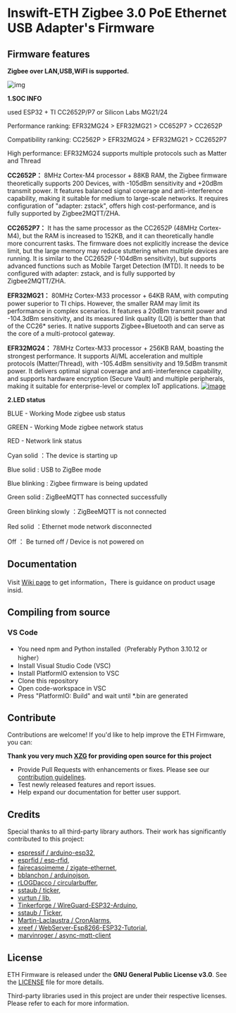 # Inswift-ETH Zigbee 3.0 PoE Ethernet USB Adapter's Firmware



## Firmware features

**Zigbee over LAN,USB,WiFI is supported.**

![img](https://private-user-images.githubusercontent.com/225222167/476363039-b8ed13d2-7e4d-4bda-bda7-46fcc696703a.png?jwt=eyJ0eXAiOiJKV1QiLCJhbGciOiJIUzI1NiJ9.eyJpc3MiOiJnaXRodWIuY29tIiwiYXVkIjoicmF3LmdpdGh1YnVzZXJjb250ZW50LmNvbSIsImtleSI6ImtleTUiLCJleHAiOjE3NTY1NjIxMjQsIm5iZiI6MTc1NjU2MTgyNCwicGF0aCI6Ii8yMjUyMjIxNjcvNDc2MzYzMDM5LWI4ZWQxM2QyLTdlNGQtNGJkYS1iZGE3LTQ2ZmNjNjk2NzAzYS5wbmc_WC1BbXotQWxnb3JpdGhtPUFXUzQtSE1BQy1TSEEyNTYmWC1BbXotQ3JlZGVudGlhbD1BS0lBVkNPRFlMU0E1M1BRSzRaQSUyRjIwMjUwODMwJTJGdXMtZWFzdC0xJTJGczMlMkZhd3M0X3JlcXVlc3QmWC1BbXotRGF0ZT0yMDI1MDgzMFQxMzUwMjRaJlgtQW16LUV4cGlyZXM9MzAwJlgtQW16LVNpZ25hdHVyZT0zODMzNjBjMDQzZTkwZmVlNDA3MjFhYWUyZGQ2MTU3YjA1ZWI2NGI0YjJlNzAzYzUxZTAxMjdhNTZlNjc1NGU4JlgtQW16LVNpZ25lZEhlYWRlcnM9aG9zdCJ9.JJUyBYsIKFMDc38w1_HPOa7CNEbpXL__DCL6hhpluxg)

**1.SOC INFO**

used ESP32 + TI CC2652P/P7 or Silicon Labs MG21/24

Performance ranking: EFR32MG24 > EFR32MG21 > CC652P7 > CC2652P

Compatibility ranking: CC2562P > EFR32MG24 > EFR32MG21 > CC2652P7

High performance: EFR32MG24 supports multiple protocols such as Matter and Thread

**CC2652P：** 8MHz Cortex-M4 processor + 88KB RAM, the Zigbee firmware theoretically supports 200 Devices, with -105dBm sensitivity and +20dBm transmit power. It features balanced signal coverage and anti-interference capability, making it suitable for medium to large-scale networks. It requires configuration of "adapter: zstack", offers high cost-performance, and is fully supported by Zigbee2MQTT/ZHA.

**CC2652P7：** It has the same processor as the CC2652P (48MHz Cortex-M4), but the RAM is increased to 152KB, and it can theoretically handle more concurrent tasks. The firmware does not explicitly increase the device limit, but the large memory may reduce stuttering when multiple devices are running. It is similar to the CC2652P (-104dBm sensitivity), but supports advanced functions such as Mobile Target Detection (MTD). It needs to be configured with adapter: zstack, and is fully supported by Zigbee2MQTT/ZHA.

**EFR32MG21：** 80MHz Cortex-M33 processor + 64KB RAM, with computing power superior to TI chips. However, the smaller RAM may limit its performance in complex scenarios. It features a 20dBm transmit power and -104.3dBm sensitivity, and its measured link quality (LQI) is better than that of the CC26* series. It native supports Zigbee+Bluetooth and can serve as the core of a multi-protocol gateway.

**EFR32MG24：** 78MHz Cortex-M33 processor + 256KB RAM, boasting the strongest performance. It supports AI/ML acceleration and multiple protocols (Matter/Thread), with -105.4dBm sensitivity and 19.5dBm transmit power. It delivers optimal signal coverage and anti-interference capability, and supports hardware encryption (Secure Vault) and multiple peripherals, making it suitable for enterprise-level or complex IoT applications. [![image](https://private-user-images.githubusercontent.com/225222167/476295076-7df2ee49-3107-4df1-b24a-7d636fb26d1d.png?jwt=eyJ0eXAiOiJKV1QiLCJhbGciOiJIUzI1NiJ9.eyJpc3MiOiJnaXRodWIuY29tIiwiYXVkIjoicmF3LmdpdGh1YnVzZXJjb250ZW50LmNvbSIsImtleSI6ImtleTUiLCJleHAiOjE3NTY1NjIzNjEsIm5iZiI6MTc1NjU2MjA2MSwicGF0aCI6Ii8yMjUyMjIxNjcvNDc2Mjk1MDc2LTdkZjJlZTQ5LTMxMDctNGRmMS1iMjRhLTdkNjM2ZmIyNmQxZC5wbmc_WC1BbXotQWxnb3JpdGhtPUFXUzQtSE1BQy1TSEEyNTYmWC1BbXotQ3JlZGVudGlhbD1BS0lBVkNPRFlMU0E1M1BRSzRaQSUyRjIwMjUwODMwJTJGdXMtZWFzdC0xJTJGczMlMkZhd3M0X3JlcXVlc3QmWC1BbXotRGF0ZT0yMDI1MDgzMFQxMzU0MjFaJlgtQW16LUV4cGlyZXM9MzAwJlgtQW16LVNpZ25hdHVyZT1kMzAxYzg3NGU1N2Q2MzkwOGY3MzAzMDQ5ZTBlMTM0Y2UzMjk5NmVhNGIwY2Q0N2U5ZGI4OGQ1YzJlODlmZTQ4JlgtQW16LVNpZ25lZEhlYWRlcnM9aG9zdCJ9.1snwY-GcwtXs4Z57po3lHkgEO5Fk4docHJTK62m2pUE)](https://private-user-images.githubusercontent.com/225222167/476295076-7df2ee49-3107-4df1-b24a-7d636fb26d1d.png?jwt=eyJ0eXAiOiJKV1QiLCJhbGciOiJIUzI1NiJ9.eyJpc3MiOiJnaXRodWIuY29tIiwiYXVkIjoicmF3LmdpdGh1YnVzZXJjb250ZW50LmNvbSIsImtleSI6ImtleTUiLCJleHAiOjE3NTY1NjIzNjEsIm5iZiI6MTc1NjU2MjA2MSwicGF0aCI6Ii8yMjUyMjIxNjcvNDc2Mjk1MDc2LTdkZjJlZTQ5LTMxMDctNGRmMS1iMjRhLTdkNjM2ZmIyNmQxZC5wbmc_WC1BbXotQWxnb3JpdGhtPUFXUzQtSE1BQy1TSEEyNTYmWC1BbXotQ3JlZGVudGlhbD1BS0lBVkNPRFlMU0E1M1BRSzRaQSUyRjIwMjUwODMwJTJGdXMtZWFzdC0xJTJGczMlMkZhd3M0X3JlcXVlc3QmWC1BbXotRGF0ZT0yMDI1MDgzMFQxMzU0MjFaJlgtQW16LUV4cGlyZXM9MzAwJlgtQW16LVNpZ25hdHVyZT1kMzAxYzg3NGU1N2Q2MzkwOGY3MzAzMDQ5ZTBlMTM0Y2UzMjk5NmVhNGIwY2Q0N2U5ZGI4OGQ1YzJlODlmZTQ4JlgtQW16LVNpZ25lZEhlYWRlcnM9aG9zdCJ9.1snwY-GcwtXs4Z57po3lHkgEO5Fk4docHJTK62m2pUE)

**2.LED status**

BLUE - Working Mode zigbee usb status

GREEN - Working Mode zigbee network status

RED - Network link status

Cyan solid ：The device is starting up

Blue solid : USB to ZigBee mode

Blue blinking : Zigbee firmware is being updated

Green solid : ZigBeeMQTT has connected successfully

Green blinking slowly ：ZigBeeMQTT is not connected

Red solid ：Ethernet mode network disconnected

Off ： Be turned off / Device is not powered on



## Documentation

Visit [Wiki page](https://github.com/Inswift-dev/inswift-eth/wiki) to get information，There is guidance on product usage insid.



## Compiling from source

### VS Code
- You need npm and Python installed（Preferably Python 3.10.12 or higher）
- Install Visual Studio Code (VSC)  
- Install PlatformIO extension to VSC  
- Clone this repository  
- Open code-workspace in VSC
- Press "PlatformIO: Build" and wait until *.bin are generated  



## Contribute

Contributions are welcome! If you'd like to help improve the ETH Firmware, you can:

**Thank you very much [XZG](https://github.com/xyzroe/XZG) for providing open source for this project**

- Provide Pull Requests with enhancements or fixes. Please see our [contribution guidelines](CONTRIBUTING.md).
- Test newly released features and report issues.
- Help expand our documentation for better user support.

## Credits 


Special thanks to all third-party library authors. Their work has significantly contributed to this project:

- [espressif / arduino-esp32](https://github.com/espressif/arduino-esp32), 
- [esprfid / esp-rfid](https://github.com/esprfid/esp-rfid), 
- [fairecasoimeme / zigate-ethernet](https://github.com/fairecasoimeme/ZiGate-Ethernet), 
- [bblanchon / arduinojson](https://github.com/bblanchon/ArduinoJson), 
- [rLOGDacco / circularbuffer](https://github.com/rLOGDacco/CircularBuffer), 
- [sstaub / ticker](https://github.com/sstaub/Ticker), 
- [vurtun / lib](https://github.com/vurtun/lib),
- [Tinkerforge / WireGuard-ESP32-Arduino](https://github.com/Tinkerforge/WireGuard-ESP32-Arduino),  
- [sstaub / Ticker](https://github.com/sstaub/Ticker),
- [Martin-Laclaustra / CronAlarms](https://github.com/Martin-Laclaustra/CronAlarms),
- [xreef / WebServer-Esp8266-ESP32-Tutorial](https://github.com/xreef/WebServer-Esp8266-ESP32-Tutorial),
- [marvinroger / async-mqtt-client](https://github.com/marvinroger/async-mqtt-client)


## License

ETH Firmware is released under the **GNU General Public License v3.0**. See the [LICENSE](LICENSE) file for more details.

Third-party libraries used in this project are under their respective licenses. Please refer to each for more information.
